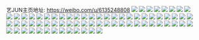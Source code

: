 艺JUN主页地址: https://weibo.com/u/6135248808 
![](https://wx4.sinaimg.cn/mw2000/006HcStWgy1h9f8t1lrxfj32802yoe84.jpg) 
![](https://wx4.sinaimg.cn/mw2000/006HcStWgy1h9e5olunt7j32jz37kkjn.jpg) 
![](https://wx4.sinaimg.cn/mw2000/006HcStWgy1h9e5ovhu2lj32c035pu10.jpg) 
![](https://wx4.sinaimg.cn/mw2000/006HcStWgy1h9e5oyaw5rj32c0340hdv.jpg) 
![](https://wx4.sinaimg.cn/mw2000/006HcStWgy1h9e5od5vooj33402c0b2b.jpg) 
![](https://wx4.sinaimg.cn/mw2000/006HcStWgy1h8ktytcx46j320y2ui7wk.jpg) 
![](https://wx4.sinaimg.cn/mw2000/006HcStWgy1h8ktywh8h7j31zt2ruqv7.jpg) 
![](https://wx4.sinaimg.cn/mw2000/006HcStWgy1h6ulcruwx1j32c035q1kz.jpg) 
![](https://wx4.sinaimg.cn/mw2000/006HcStWgy1h6ulc4zaj1j32c0340qv6.jpg) 
![](https://wx4.sinaimg.cn/mw2000/006HcStWgy1h6uldoda3pj32bu36cgtl.jpg) 
![](https://wx4.sinaimg.cn/mw2000/006HcStWgy1gvk0c6fottj61c91voas602.jpg) 
![](https://wx4.sinaimg.cn/mw2000/006HcStWgy1gvk0c8cfbyj60u0140dmp02.jpg) 
![](https://wx4.sinaimg.cn/mw2000/006HcStWgy1gvk0c9n393j60u01gudlc02.jpg) 
![](https://wx4.sinaimg.cn/mw2000/006HcStWgy1gvk0cawdqgj60u01h2q8l02.jpg) 
![](https://wx4.sinaimg.cn/mw2000/006HcStWgy1gvk0ccbirqj60u019caek02.jpg) 
![](https://wx4.sinaimg.cn/mw2000/006HcStWgy1gvk0d16ezvj61er1xdu0x02.jpg) 
![](https://wx4.sinaimg.cn/mw2000/006HcStWgy1gucswjpfmpj61o0280hdu02.jpg) 
![](https://wx4.sinaimg.cn/mw2000/006HcStWgy1gucswiqdpxj61db273b2902.jpg) 
![](https://wx4.sinaimg.cn/mw2000/006HcStWgy1gsbrifaytpj31o0280x6p.jpg) 
![](https://wx4.sinaimg.cn/mw2000/006HcStWgy1gsbrieeth3j31o0280npd.jpg) 
![](https://wx4.sinaimg.cn/mw2000/006HcStWgy1got4unaqtjj31nv27tnpd.jpg) 
![](https://wx4.sinaimg.cn/mw2000/006HcStWgy1got4umjf26j31nv27tkjl.jpg) 
![](https://wx4.sinaimg.cn/mw2000/006HcStWgy1got4uo2n54j31nv27thdt.jpg) 
![](https://wx4.sinaimg.cn/mw2000/006HcStWgy1gnwrxt5ufvj31nv27tx6p.jpg) 
![](https://wx4.sinaimg.cn/mw2000/006HcStWgy1gnwrxuhr4kj31nv27tx6p.jpg) 
![](https://wx4.sinaimg.cn/mw2000/006HcStWgy1gnwrxs3cx0j31nv27t1ky.jpg) 
![](https://wx4.sinaimg.cn/mw2000/006HcStWgy1gnwrxwe68lj31nv27t1ky.jpg) 
![](https://wx4.sinaimg.cn/mw2000/006HcStWgy1gn50zegn1jj31eu22n1kx.jpg) 
![](https://wx4.sinaimg.cn/mw2000/006HcStWgy1gn50zdd9zfj31nv27t7wh.jpg) 
![](https://wx4.sinaimg.cn/mw2000/006HcStWgy1gn50zfv5n6j31nv27tu0x.jpg) 
![](https://wx4.sinaimg.cn/mw2000/006HcStWgy1gn3uhouuvvj32fu246qv5.jpg) 
![](https://wx4.sinaimg.cn/mw2000/006HcStWgy1gn3uhnvcexj32dx22nhdt.jpg) 
![](https://wx4.sinaimg.cn/mw2000/006HcStWgy1gn3uhppt5gj31nv27tqv5.jpg) 
![](https://wx4.sinaimg.cn/mw2000/006HcStWgy1gn3uhqixcpj31vt33okjl.jpg) 
![](https://wx4.sinaimg.cn/mw2000/006HcStWgy1gn3uhr90f9j31u62s0qv5.jpg) 
![](https://wx4.sinaimg.cn/mw2000/006HcStWgy1gn3uhs5dodj31nv27tqv5.jpg) 
![](https://wx4.sinaimg.cn/mw2000/006HcStWgy1gn3uhst8imj30u0140wm6.jpg) 
![](https://wx4.sinaimg.cn/mw2000/006HcStWgy1gn3uht9qm2j30u018mafp.jpg) 
![](https://wx4.sinaimg.cn/mw2000/006HcStWgy1gn3uhutpv9j30u016cgsz.jpg) 
![](https://wx4.sinaimg.cn/mw2000/006HcStWgy1gm3lnuzh38j322o3404qq.jpg) 
![](https://wx4.sinaimg.cn/mw2000/006HcStWgy1gm3lntb0vgj33402c0e81.jpg) 
![](https://wx4.sinaimg.cn/mw2000/006HcStWgy1gm3lnvjd9xj30rs1jkthk.jpg) 
![](https://wx4.sinaimg.cn/mw2000/006HcStWgy1glup2i9d78j31vg2iohdu.jpg) 
![](https://wx4.sinaimg.cn/mw2000/006HcStWgy1glup2gtnv2j327t1nv7wi.jpg) 
![](https://wx4.sinaimg.cn/mw2000/006HcStWgy1glup2ir9u4j30u0140q7h.jpg) 
![](https://wx4.sinaimg.cn/mw2000/006HcStWgy1glmlmf75q1j31nv27thdt.jpg) 
![](https://wx4.sinaimg.cn/mw2000/006HcStWgy1glmlmgiclaj31nv27tqv5.jpg) 
![](https://wx4.sinaimg.cn/mw2000/006HcStWgy1glmlmhj0qaj31nv27tu0x.jpg) 
![](https://wx4.sinaimg.cn/mw2000/006HcStWgy1gk5ukzsn5ej31nv27tnpd.jpg) 
![](https://wx4.sinaimg.cn/mw2000/006HcStWgy1gk5ukw9p2pj31nv27tqv5.jpg) 
![](https://wx4.sinaimg.cn/mw2000/006HcStWgy1gjmja6xj88j32io1w0kjm.jpg) 
![](https://wx4.sinaimg.cn/mw2000/006HcStWgy1gjmja1n0d3j32io1w0e82.jpg) 
![](https://wx4.sinaimg.cn/mw2000/006HcStWgy1gjmjaaxvv8j31w02iou0x.jpg) 
![](https://wx4.sinaimg.cn/mw2000/006HcStWgy1gjmjaio369j32io1w0u0z.jpg) 
![](https://wx4.sinaimg.cn/mw2000/006HcStWgy1gjmjamfuf4j31iv27sqv5.jpg) 
![](https://wx4.sinaimg.cn/mw2000/006HcStWgy1gjmjaq4miej31ma27sqv5.jpg) 
![](https://wx4.sinaimg.cn/mw2000/006HcStWgy1ggnl59flsnj30u01407fu.jpg) 
![](https://wx4.sinaimg.cn/mw2000/006HcStWgy1ggnl5884vwj30u01407f3.jpg) 
![](https://wx4.sinaimg.cn/mw2000/006HcStWgy1ggnl59uqdrj30u011ik16.jpg) 
![](https://wx4.sinaimg.cn/mw2000/006HcStWgy1gfk1rxkzixj33402c04qp.jpg) 
![](https://wx4.sinaimg.cn/mw2000/006HcStWgy1gfk1s06yinj33402c07wh.jpg) 
![](https://wx4.sinaimg.cn/mw2000/006HcStWgy1gfk1s2fs8ej32c0340e81.jpg) 
![](https://wx4.sinaimg.cn/mw2000/006HcStWgy1gfk1s5kx3lj32c0340u0y.jpg) 
![](https://wx4.sinaimg.cn/mw2000/006HcStWgy1gfk1s8dwonj32c03407wh.jpg) 
![](https://wx4.sinaimg.cn/mw2000/006HcStWgy1gfk1sam1zvj33402c0kjl.jpg) 
![](https://wx4.sinaimg.cn/mw2000/006HcStWgy1gfk1sbvz9pj30u014g7kp.jpg) 
![](https://wx4.sinaimg.cn/mw2000/006HcStWgy1gfk1rvg3rcj327t1nv7wh.jpg) 
![](https://wx4.sinaimg.cn/mw2000/006HcStWgy1gfk1sdc1bbj32aa3401ky.jpg) 
![](https://wx4.sinaimg.cn/mw2000/006HcStWgy1gddgjht2yhj31400u0qdk.jpg) 
![](https://wx4.sinaimg.cn/mw2000/006HcStWgy1gddgjik7huj30u00xztgz.jpg) 
![](https://wx4.sinaimg.cn/mw2000/006HcStWgy1gddgjgr9rnj30kl0zraes.jpg) 
